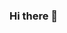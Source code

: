 ### Hi there 👋

<!--
**this-is-imon/this-is-imon** is a ✨ _special_ ✨ repository because its `README.md` (this file) appears on your GitHub profile.

Here are some ideas to get you started:
###
- 🔭 I’m currently working on Machine Learning.
- 🌱 I’m currently learning Cloud Computing.
- 👯 I’m looking to collaborate on Cloud Computing Architecture. 
- 🤔 I’m looking for help with Cognitive Radio (Brain Wmpowered Wireless Communication).
- 💬 Ask me about Web Development, Machine Learning & Artificial Intelligence.
- 📫 How to reach me: Follow me on LinkedIn : https://www.linkedin.com/in/this-is-imon/
- 😄 Pronouns: He.
- ⚡ Fun fact: Potterheads..
-->

